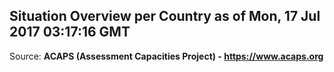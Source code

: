 ## Situation Overview per Country as of Mon, 17 Jul 2017 03:17:16 GMT

Source: **ACAPS (Assessment Capacities Project) - https://www.acaps.org**